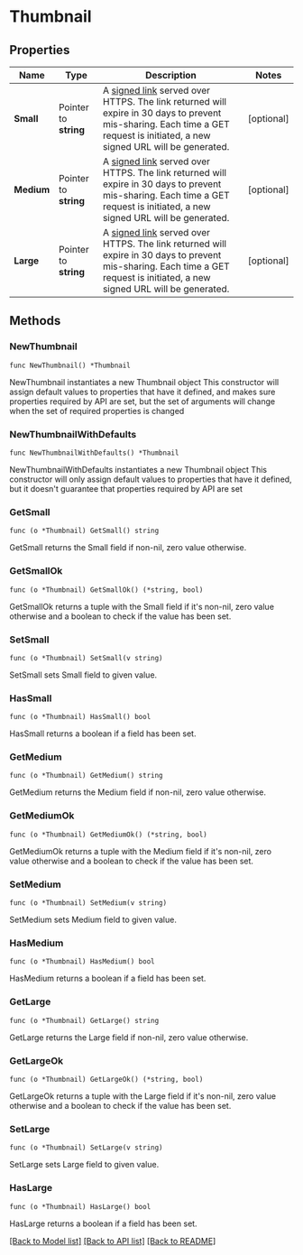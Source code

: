# Thumbnail

## Properties

Name | Type | Description | Notes
------------ | ------------- | ------------- | -------------
**Small** | Pointer to **string** | A [signed link](#section/Asset-URLs) served over HTTPS. The link returned will expire in 30 days to prevent mis-sharing. Each time a GET request is initiated, a new signed URL will be generated. | [optional] 
**Medium** | Pointer to **string** | A [signed link](#section/Asset-URLs) served over HTTPS. The link returned will expire in 30 days to prevent mis-sharing. Each time a GET request is initiated, a new signed URL will be generated. | [optional] 
**Large** | Pointer to **string** | A [signed link](#section/Asset-URLs) served over HTTPS. The link returned will expire in 30 days to prevent mis-sharing. Each time a GET request is initiated, a new signed URL will be generated. | [optional] 

## Methods

### NewThumbnail

`func NewThumbnail() *Thumbnail`

NewThumbnail instantiates a new Thumbnail object
This constructor will assign default values to properties that have it defined,
and makes sure properties required by API are set, but the set of arguments
will change when the set of required properties is changed

### NewThumbnailWithDefaults

`func NewThumbnailWithDefaults() *Thumbnail`

NewThumbnailWithDefaults instantiates a new Thumbnail object
This constructor will only assign default values to properties that have it defined,
but it doesn't guarantee that properties required by API are set

### GetSmall

`func (o *Thumbnail) GetSmall() string`

GetSmall returns the Small field if non-nil, zero value otherwise.

### GetSmallOk

`func (o *Thumbnail) GetSmallOk() (*string, bool)`

GetSmallOk returns a tuple with the Small field if it's non-nil, zero value otherwise
and a boolean to check if the value has been set.

### SetSmall

`func (o *Thumbnail) SetSmall(v string)`

SetSmall sets Small field to given value.

### HasSmall

`func (o *Thumbnail) HasSmall() bool`

HasSmall returns a boolean if a field has been set.

### GetMedium

`func (o *Thumbnail) GetMedium() string`

GetMedium returns the Medium field if non-nil, zero value otherwise.

### GetMediumOk

`func (o *Thumbnail) GetMediumOk() (*string, bool)`

GetMediumOk returns a tuple with the Medium field if it's non-nil, zero value otherwise
and a boolean to check if the value has been set.

### SetMedium

`func (o *Thumbnail) SetMedium(v string)`

SetMedium sets Medium field to given value.

### HasMedium

`func (o *Thumbnail) HasMedium() bool`

HasMedium returns a boolean if a field has been set.

### GetLarge

`func (o *Thumbnail) GetLarge() string`

GetLarge returns the Large field if non-nil, zero value otherwise.

### GetLargeOk

`func (o *Thumbnail) GetLargeOk() (*string, bool)`

GetLargeOk returns a tuple with the Large field if it's non-nil, zero value otherwise
and a boolean to check if the value has been set.

### SetLarge

`func (o *Thumbnail) SetLarge(v string)`

SetLarge sets Large field to given value.

### HasLarge

`func (o *Thumbnail) HasLarge() bool`

HasLarge returns a boolean if a field has been set.


[[Back to Model list]](../README.md#documentation-for-models) [[Back to API list]](../README.md#documentation-for-api-endpoints) [[Back to README]](../README.md)


